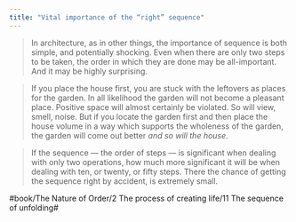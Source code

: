 ```yaml
---
title: "Vital importance of the “right” sequence"
---
```


> In architecture, as in other things, the importance of sequence is both simple, and potentially shocking. Even when there are only two steps to be taken, the order in which they are done may be all-important. And it may be highly surprising.  

> If you place the house first, you are stuck with the leftovers as places for the garden. In all likelihood the garden will not become a pleasant place. Positive space will almost certainly be violated. So will view, smell, noise. But if you locate the garden first and then place the house volume in a way which supports the wholeness of the garden, the garden will come out better *and so will the house*.  

> If the sequence — the order of steps — is significant when dealing with only two operations, how much more significant it will be when dealing with ten, or twenty, or fifty steps. There the chance of getting the sequence right by accident, is extremely small.  

#book/The Nature of Order/2 The process of creating life/11 The sequence of unfolding#